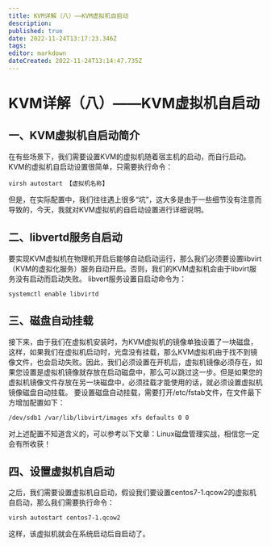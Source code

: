 ```yaml
---
title: KVM详解（八）——KVM虚拟机自启动
description: 
published: true
date: 2022-11-24T13:17:23.346Z
tags: 
editor: markdown
dateCreated: 2022-11-24T13:14:47.735Z
---
```


# KVM详解（八）——KVM虚拟机自启动
## 一、KVM虚拟机自启动简介
在有些场景下，我们需要设置KVM的虚拟机随着宿主机的启动，而自行启动。KVM的虚拟机自启动设置很简单，只需要执行命令：

`virsh autostart 【虚拟机名称】`

但是，在实际配置中，我们往往遇上很多“坑”，这大多是由于一些细节没有注意而导致的，今天，我就对KVM虚拟机的自启动设置进行详细说明。

## 二、libvertd服务自启动
要实现KVM虚拟机在物理机开启后能够自动启动运行，那么我们必须要设置libvirt（KVM的虚拟化服务）服务自动开启。否则，我们的KVM虚拟机会由于libvirt服务没有启动而启动失败。
libvert服务设置自启动命令为：

`systemctl enable libvirtd`

## 三、磁盘自动挂载
接下来，由于我们在虚拟机安装时，为KVM虚拟机的镜像单独设置了一块磁盘，这样，如果我们在虚拟机启动时，光盘没有挂载，那么KVM虚拟机由于找不到镜像文件，也会启动失败。因此，我们必须设置在开机后，虚拟机镜像必须存在，如果您设置是虚拟机镜像就存放在启动磁盘中，那么可以跳过这一步。但是如果您的虚拟机镜像文件存放在另一块磁盘中，必须挂载才能使用的话，就必须设置虚拟机镜像磁盘自动挂载。
要设置磁盘自动挂载，需要打开/etc/fstab文件，在文件最下方增加配置如下：

`/dev/sdb1 /var/lib/libvirt/images xfs defaults 0 0`

对上述配置不知道含义的，可以参考以下文章：Linux磁盘管理实战，相信您一定会有所收获！

## 四、设置虚拟机自启动
之后，我们需要设置虚拟机自启动，假设我们要设置centos7-1.qcow2的虚拟机自启动，那么我们需要执行命令：

`virsh autostart centos7-1.qcow2`

这样，该虚拟机就会在系统启动后自启动了。


